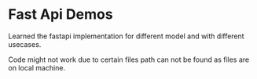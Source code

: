 # Fast Api Demos
Learned the fastapi implementation for different model and with different usecases.</br>

Code might not work due to certain files path can not be found as files are on local machine.</br>

